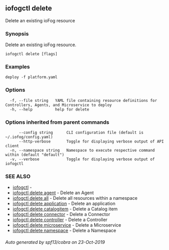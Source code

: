 ## iofogctl delete

Delete an existing ioFog resource

### Synopsis

Delete an existing ioFog resource.

```
iofogctl delete [flags]
```

### Examples

```
deploy -f platform.yaml
```

### Options

```
  -f, --file string   YAML file containing resource definitions for Controllers, Agents, and Microservice to deploy
  -h, --help          help for delete
```

### Options inherited from parent commands

```
      --config string      CLI configuration file (default is ~/.iofog/config.yaml)
      --http-verbose       Toggle for displaying verbose output of API client
  -n, --namespace string   Namespace to execute respective command within (default "default")
  -v, --verbose            Toggle for displaying verbose output of iofogctl
```

### SEE ALSO

* [iofogctl](iofogctl.md)	 - 
* [iofogctl delete agent](iofogctl_delete_agent.md)	 - Delete an Agent
* [iofogctl delete all](iofogctl_delete_all.md)	 - Delete all resources within a namespace
* [iofogctl delete application](iofogctl_delete_application.md)	 - Delete an application
* [iofogctl delete catalogitem](iofogctl_delete_catalogitem.md)	 - Delete a Catalog item
* [iofogctl delete connector](iofogctl_delete_connector.md)	 - Delete a Connector
* [iofogctl delete controller](iofogctl_delete_controller.md)	 - Delete a Controller
* [iofogctl delete microservice](iofogctl_delete_microservice.md)	 - Delete a Microservice
* [iofogctl delete namespace](iofogctl_delete_namespace.md)	 - Delete a Namespace

###### Auto generated by spf13/cobra on 23-Oct-2019
